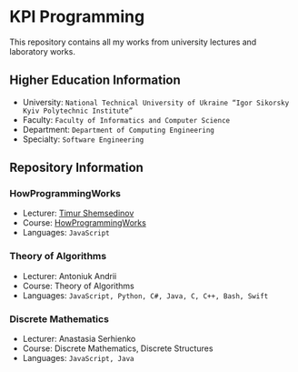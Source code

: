 # KPI Programming
This repository contains all my works from university lectures and laboratory works.

## Higher Education Information
- University: ```National Technical University of Ukraine “Igor Sikorsky Kyiv Polytechnic Institute”```
- Faculty: ```Faculty of Informatics and Computer Science```
- Department: ```Department of Computing Engineering```
- Specialty: ```Software Engineering```

## Repository Information

### HowProgrammingWorks
- Lecturer: [Timur Shemsedinov](https://github.com/tshemsedinov)
- Course: [HowProgrammingWorks](https://github.com/HowProgrammingWorks)
- Languages: ```JavaScript```

### Theory of Algorithms
- Lecturer: Antoniuk Andrii
- Course: Theory of Algorithms
- Languages: ```JavaScript, Python, C#, Java, C, C++, Bash, Swift```

### Discrete Mathematics
- Lecturer: Anastasia Serhienko
- Course: Discrete Mathematics, Discrete Structures
- Languages: ```JavaScript, Java```
